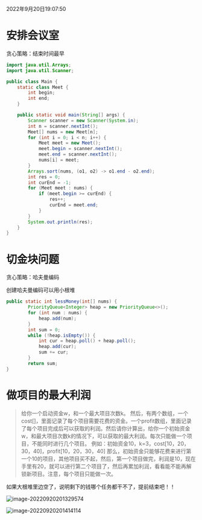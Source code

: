 2022年9月20日19:07:50

# 安排会议室

贪心策略：结束时间最早

```java
import java.util.Arrays;
import java.util.Scanner;

public class Main {
    static class Meet {
        int begin;
        int end;
    }

    public static void main(String[] args) {
        Scanner scanner = new Scanner(System.in);
        int n = scanner.nextInt();
        Meet[] nums = new Meet[n];
        for (int i = 0; i < n; i++) {
            Meet meet = new Meet();
            meet.begin = scanner.nextInt();
            meet.end = scanner.nextInt();
            nums[i] = meet;
        }
        Arrays.sort(nums, (o1, o2) -> o1.end - o2.end);
        int res = 0;
        int curEnd = -1;
        for (Meet meet : nums) {
            if (meet.begin >= curEnd) {
                res++;
                curEnd = meet.end;
            }
        }
        System.out.println(res);
    }
}
```

# 切金块问题

贪心策略：哈夫曼编码

创建哈夫曼编码可以用小根堆

```java
public static int lessMoney(int[] nums) {
        PriorityQueue<Integer> heap = new PriorityQueue<>();
        for (int num : nums) {
            heap.add(num);
        }
        int sum = 0;
        while (!heap.isEmpty()) {
            int cur = heap.poll() + heap.poll();
            heap.add(cur);
            sum += cur;
        }
        return sum;
}
```

# 做项目的最大利润

> 给你一个启动资金w，和一个最大项目次数k。
> 然后，有两个数组，一个cost[]，里面记录了每个项目需要花费的资金。一个profit数组，里面记录了每个项目完成后可以获取的利润。然后请你计算出，给你一个初始资金w，和最大项目次数k的情况下，可以获取的最大利润。每次只能做一个项目，不能同时进行几个项目。
> 例如：初始资金10，k=3，cost[10，20，30，40]，profit[10，20，30，40]
> 那么，初始资金只能够花费来进行第一个10的项目，其他项目买不起，然后，第一个项目做完，利润是10，现在手里有20，就可以进行第二个项目了，然后再累加利润，看看能不能再解锁新项目。注意，每个项目只能做一次。

如果大根堆里边空了，说明剩下的钱哪个任务都干不了，提前结束吧！！

![image-20220920201329574](http://imgbed4926.oss-cn-hangzhou.aliyuncs.com/img/image-20220920201329574.png)

![image-20220920201414114](http://imgbed4926.oss-cn-hangzhou.aliyuncs.com/img/image-20220920201414114.png)

 